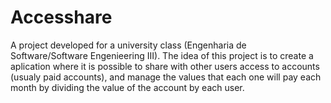 # Accesshare

A project developed for a university class (Engenharia de Software/Software Engenieering III).
The idea of this project is to create a aplication where it is possible to share with other users access to accounts (usualy paid accounts),
and manage the values that each one will pay each month by dividing the value of the account by each user.
